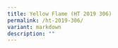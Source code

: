 ```yaml
---
title: Yellow Flame (HT 2019 306)
permalink: /ht-2019-306/
variant: markdown
description: ""
---
```

